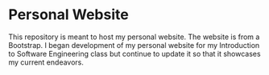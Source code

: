 # Personal Website
   This repository is meant to host my personal website. The website is from a Bootstrap. I began development of my personal website for my Introduction to Software Engineering class but continue to update it so that it showcases my current endeavors.

